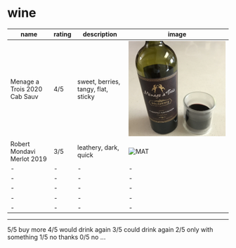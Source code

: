# wine




| name | rating | description | image |
| - | - | - | -  |
| Menage a Trois 2020 Cab Sauv| 4/5 | sweet, berries, tangy, flat, sticky | ![MAT](images/mat_2020_cab.jpg) |
| Robert Mondavi Merlot 2019 | 3/5 | leathery, dark, quick | ![MAT](images/rm_2019_mer.jpg) |
| - | - | - | - |
| - | - | - | - |
| - | - | - | - |
| - | - | - | - |
| - | - | - | - |
---







5/5 buy more
4/5 would drink again
3/5 could drink again
2/5 only with something
1/5 no thanks
0/5 no
...
